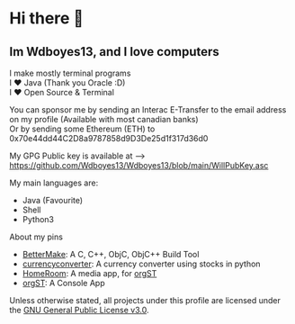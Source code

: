 # Hi there 👋

## Im Wdboyes13, and I love computers  
  
I make mostly terminal programs   
I ❤️ Java (Thank you Oracle :D)  
I ❤️ Open Source & Terminal  
  
You can sponsor me by sending an Interac E-Transfer to the email address on my profile (Available with most canadian banks)  
Or by sending some Ethereum (ETH) to 0x70e44dd44C2D8a9787858d9D3De25d1f317d36d0  

  
My GPG Public key is available at --> https://github.com/Wdboyes13/Wdboyes13/blob/main/WillPubKey.asc  
  
My main languages are:  
- Java (Favourite)  
- Shell
- Python3  
  
About my pins  
- [BetterMake](https://github.com/Wdboyes13/BetterMake): A C, C++, ObjC, ObjC++ Build Tool  
- [currencyconverter](https://github.com/Wdboyes13/currencyconverter): A currency converter using stocks in python  
- [HomeRoom](https://github.com/MakiDevelops/homeroom): A media app, for [orgST](https://github.com/MakiDevelops/orgST)  
- [orgST](https://github.com/MakiDevelops/orgST): A Console App  

Unless otherwise stated, all projects under this profile are licensed under the [GNU General Public License v3.0](https://choosealicense.com/licenses/gpl-3.0/).
